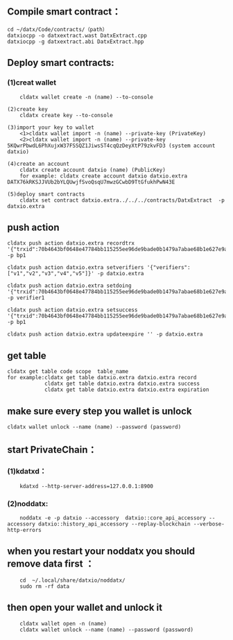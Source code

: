 ## Compile smart contract：
	cd ~/datx/Code/contracts/（path）
	datxiocpp -o datxextract.wast DatxExtract.cpp
	datxiocpp -g datxextract.abi DatxExtract.hpp

## Deploy smart contracts:
###	(1)creat wallet
		cldatx wallet create -n (name) --to-console
		
	(2)create key
		cldatx create key --to-console
		
	(3)import your key to wallet
		<1>cldatx wallet import -n (name) --private-key (PrivateKey)
		<2>cldatx wallet import -n (name) --private-key 5KQwrPbwdL6PhXujxW37FSSQZ1JiwsST4cqQzDeyXtP79zkvFD3 (system account datxio)
		
	(4)create an account
		cldatx create account datxio (name) (PublicKey)
		for example: cldatx create account datxio datxio.extra DATX76kRKSJJVUb2bYLQUwjfSvoQsqU7mwzGCwbD9TtGfukhPwN43E
		
	(5)deploy smart contracts
		cldatx set contract datxio.extra../../../contracts/DatxExtract  -p datxio.extra


## push action
	cldatx push action datxio.extra recordtrx '{"trxid":70b4643bf0648e47784bb115255ee96de9bade0b1479a7abae68b1e627e9a611,"producer":"bp1","category":"BTC"}' -p bp1

	cldatx push action datxio.extra setverifiers '{"verifiers":["v1","v2","v3","v4","v5"]}' -p datxio.extra

    cldatx push action datxio.extra setdoing '{"trxid":70b4643bf0648e47784bb115255ee96de9bade0b1479a7abae68b1e627e9a611,"producer":"bp1","verifier":"verifier1"}' -p verifier1

    cldatx push action datxio.extra setsuccess '{"trxid":70b4643bf0648e47784bb115255ee96de9bade0b1479a7abae68b1e627e9a611,"producer":"bp1"}' -p bp1

	cldatx push action datxio.extra updateexpire '' -p datxio.extra



## get table
	cldatx get table code scope  table_name
	for example:cldatx get table datxio.extra datxio.extra record
				cldatx get table datxio.extra datxio.extra success
                cldatx get table datxio.extra datxio.extra expiration

## make sure every step you wallet is unlock
	cldatx wallet unlock --name (name) --password (password)

## start PrivateChain：
###	(1)kdatxd：
		kdatxd --http-server-address=127.0.0.1:8900
		
###	(2)noddatx:
		noddatx -e -p datxio --accessory  datxio::core_api_accessory --accessory datxio::history_api_accessory --replay-blockchain --verbose-http-errors
		
## when you restart your noddatx you should remove data first ：
		cd  ~/.local/share/datxio/noddatx/
		sudo rm -rf data
## then open your wallet and unlock it	
		cldatx wallet open -n (name)
		cldatx wallet unlock --name (name) --password (password)

	
